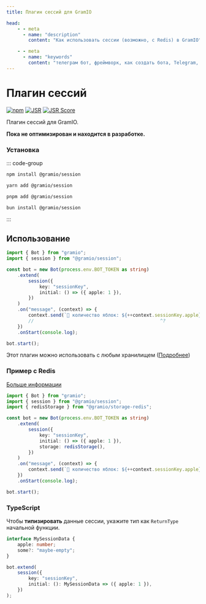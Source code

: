 ```yaml
---
title: Плагин сессий для GramIO

head:
    - - meta
      - name: "description"
        content: "Как использовать сессии (возможно, с Redis) в GramIO"

    - - meta
      - name: "keywords"
        content: "телеграм бот, фреймворк, как создать бота, Telegram, Telegram Bot API, GramIO, TypeScript, JavaScript, Node.JS, Nodejs, Deno, Bun, плагин сессий, управление состоянием, хранение данных пользователя, redis-хранилище, постоянные данные, сессионные данные, типизация сессий, адаптеры хранилищ, персистентность данных, контекст пользователя, инициализация сессии"
---
```


# Плагин сессий

<div class="badges">

[![npm](https://img.shields.io/npm/v/@gramio/session?logo=npm&style=flat&labelColor=000&color=3b82f6)](https://www.npmjs.org/package/@gramio/session)
[![JSR](https://jsr.io/badges/@gramio/session)](https://jsr.io/@gramio/session)
[![JSR Score](https://jsr.io/badges/@gramio/session/score)](https://jsr.io/@gramio/session)

</div>

Плагин сессий для GramIO.

**Пока не оптимизирован и находится в разработке.**

### Установка

::: code-group

```bash [npm]
npm install @gramio/session
```

```bash [yarn]
yarn add @gramio/session
```

```bash [pnpm]
pnpm add @gramio/session
```

```bash [bun]
bun install @gramio/session
```

:::

## Использование

```ts twoslash
import { Bot } from "gramio";
import { session } from "@gramio/session";

const bot = new Bot(process.env.BOT_TOKEN as string)
    .extend(
        session({
            key: "sessionKey",
            initial: () => ({ apple: 1 }),
        })
    )
    .on("message", (context) => {
        context.send(`🍏 количество яблок: ${++context.sessionKey.apple}`);
        //                                              ^?
    })
    .onStart(console.log);

bot.start();
```

Этот плагин можно использовать с любым хранилищем ([Подробнее](/ru/storages/index))

### Пример с Redis

[Больше информации](https://github.com/gramiojs/storages/tree/master/packages/redis)

```ts
import { Bot } from "gramio";
import { session } from "@gramio/session";
import { redisStorage } from "@gramio/storage-redis";

const bot = new Bot(process.env.BOT_TOKEN as string)
    .extend(
        session({
            key: "sessionKey",
            initial: () => ({ apple: 1 }),
            storage: redisStorage(),
        })
    )
    .on("message", (context) => {
        context.send(`🍏 количество яблок: ${++context.sessionKey.apple}`);
    })
    .onStart(console.log);

bot.start();
```

### TypeScript

Чтобы **типизировать** данные сессии, укажите тип как `ReturnType` начальной функции.

```ts
interface MySessionData {
    apple: number;
    some?: "maybe-empty";
}

bot.extend(
    session({
        key: "sessionKey",
        initial: (): MySessionData => ({ apple: 1 }),
    })
);
``` 